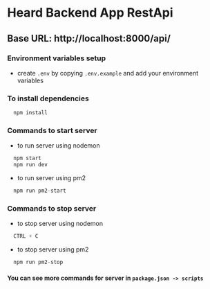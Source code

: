 # Heard Backend App RestApi

## Base URL: http://localhost:8000/api/

### Environment variables setup

- create `.env` by copying `.env.example` and add your environment variables

### To install dependencies

```js
  npm install
```

### Commands to start server

- to run server using nodemon

```js
  npm start
  npm run dev
```

- to run server using pm2

```js
  npm run pm2-start
```

### Commands to stop server

- to stop server using nodemon

```js
  CTRL + C
```

- to stop server using pm2

```js
  npm run pm2-stop
```

#### You can see more commands for server in `package.json -> scripts`
